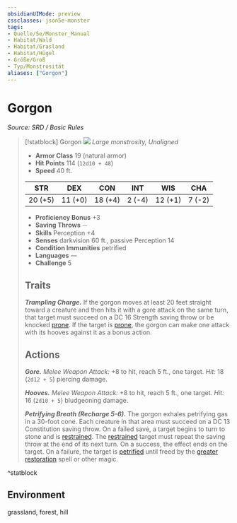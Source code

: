 ```yaml
---
obsidianUIMode: preview
cssclasses: json5e-monster
tags:
- Quelle/5e/Monster_Manual
- Habitat/Wald
- Habitat/Grasland
- Habitat/Hügel
- Größe/Groß
- Typ/Monstrosität
aliases: ["Gorgon"]
---
```

# Gorgon
*Source: SRD / Basic Rules*  

> [!statblock] Gorgon
> ![](compendium/bestiary/monstrosity/token/gorgon.png#token)
> *Large monstrosity, Unaligned*
> 
> - **Armor Class** 19  (natural armor)
> - **Hit Points** 114 (`12d10 + 48`)
> - **Speed** 40 ft.
> 
> |STR|DEX|CON|INT|WIS|CHA|
> |:---:|:---:|:---:|:---:|:---:|:---:|
> |20 (+5)|11 (+0)|18 (+4)| 2 (-4)|12 (+1)| 7 (-2)|
> 
> - **Proficiency Bonus** +3
> - **Saving Throws** ⏤
> - **Skills** Perception +4
> - **Senses** darkvision 60 ft., passive Perception 14
> - **Condition Immunities** petrified
> - **Languages** —
> - **Challenge** 5
> 
> ## Traits
> 
> ***Trampling Charge.*** If the gorgon moves at least 20 feet straight toward a creature and then hits it with a gore attack on the same turn, that target must succeed on a DC 16 Strength saving throw or be knocked [prone](rules/conditions.md#prone). If the target is [prone](rules/conditions.md#prone), the gorgon can make one attack with its hooves against it as a bonus action.
> 
> ## Actions
> 
> ***Gore.*** *Melee Weapon Attack:* +8 to hit, reach 5 ft., one target. *Hit:* 18 (`2d12 + 5`) piercing damage.
> 
> ***Hooves.*** *Melee Weapon Attack:* +8 to hit, reach 5 ft., one target. *Hit:* 16 (`2d10 + 5`) bludgeoning damage.
> 
> ***Petrifying Breath (Recharge 5-6).*** The gorgon exhales petrifying gas in a 30-foot cone. Each creature in that area must succeed on a DC 13 Constitution saving throw. On a failed save, a target begins to turn to stone and is [restrained](rules/conditions.md#restrained). The [restrained](rules/conditions.md#restrained) target must repeat the saving throw at the end of its next turn. On a success, the effect ends on the target. On a failure, the target is [petrified](rules/conditions.md#petrified) until freed by the  [greater restoration](compendium/spells/greater-restoration.md) spell or other magic.
^statblock

## Environment

grassland, forest, hill
